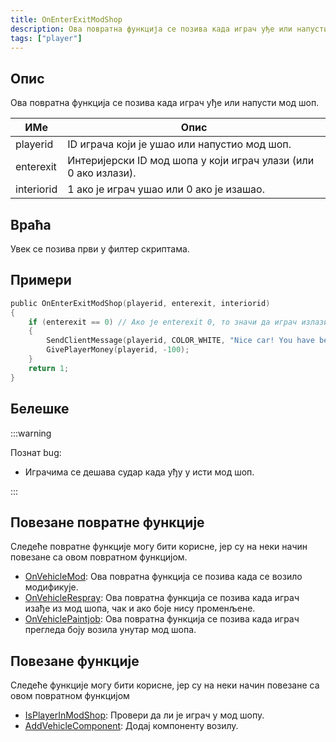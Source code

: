 ```yaml
---
title: OnEnterExitModShop
description: Ова повратна функција се позива када играч уђе или напусти мод шоп.
tags: ["player"]
---
```


## Опис

Ова повратна функција се позива када играч уђе или напусти мод шоп.

| ИМе        | Опис                                                                         |
| ---------- | ---------------------------------------------------------------------------- |
| playerid   | ID играча који је ушао или напустио мод шоп.                                 |
| enterexit  | Интеријерски ID мод шопа у који играч улази (или 0 ако излази).              |
| interiorid | 1 ако је играч ушао или 0 ако је изашао.                                     |

## Враћа

Увек се позива први у филтер скриптама.

## Примери

```c
public OnEnterExitModShop(playerid, enterexit, interiorid)
{
    if (enterexit == 0) // Ако је enterexit 0, то значи да играч излази
    {
        SendClientMessage(playerid, COLOR_WHITE, "Nice car! You have been taxed $100.");
        GivePlayerMoney(playerid, -100);
    }
    return 1;
}
```

## Белешке

:::warning

Познат bug:

- Играчима се дешава судар када уђу у исти мод шоп.

:::

## Повезане повратне функције

Следеће повратне функције могу бити корисне, јер су на неки начин повезане са овом повратном функцијом.

- [OnVehicleMod](OnVehicleMod): Ова повратна функција се позива када се возило модификује.
- [OnVehicleRespray](OnVehicleRespray): Ова повратна функција се позива када играч изађе из мод шопа, чак и ако боје нису променљене.
- [OnVehiclePaintjob](OnVehiclePaintjob): Ова повратна функција се позива када играч прегледа боју возила унутар мод шопа.

## Повезане функције

Следеће функције могу бити корисне, јер су на неки начин повезане са овом повратном функцијом

- [IsPlayerInModShop](../functions/IsPlayerInModShop): Провери да ли је играч у мод шопу.
- [AddVehicleComponent](../functions/AddVehicleComponent): Додај компоненту возилу.
